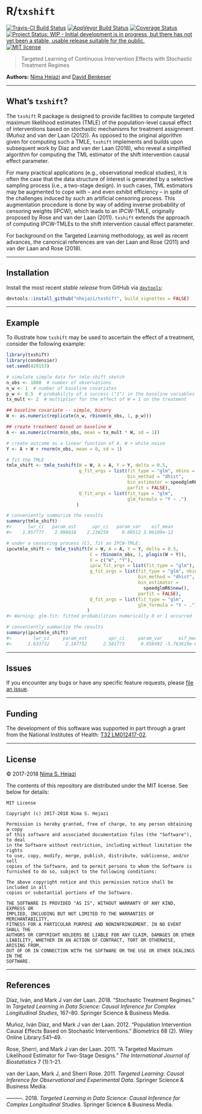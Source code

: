
<!-- README.md is generated from README.Rmd. Please edit that file -->

# R/`txshift`

[![Travis-CI Build
Status](https://travis-ci.org/nhejazi/txshift.svg?branch=master)](https://travis-ci.org/nhejazi/txshift)
[![AppVeyor Build
Status](https://ci.appveyor.com/api/projects/status/github/nhejazi/txshift?branch=master&svg=true)](https://ci.appveyor.com/project/nhejazi/txshift)
[![Coverage
Status](https://img.shields.io/codecov/c/github/nhejazi/txshift/master.svg)](https://codecov.io/github/nhejazi/txshift?branch=master)
[![Project Status: WIP - Initial development is in progress, but there
has not yet been a stable, usable release suitable for the
public.](http://www.repostatus.org/badges/latest/wip.svg)](http://www.repostatus.org/#wip)
[![MIT
license](http://img.shields.io/badge/license-MIT-brightgreen.svg)](http://opensource.org/licenses/MIT)

> Targeted Learning of Continuous Intervention Effects with Stochastic
> Treatment Regimes

**Authors:** [Nima Hejazi](https://nimahejazi.org) and [David
Benkeser](https://www.benkeserstatistics.com/)

-----

## What’s `txshift`?

The `txshift` R package is designed to provide facilities to compute
targeted maximum likelihood estimates (TMLE) of the population-level
causal effect of interventions based on stochastic mechanisms for
treatment assignment (Muñoz and van der Laan (2012)). As opposed to the
original algorithm given for computing such a TMLE, `txshift` implements
and builds upon subsequent work by Díaz and van der Laan (2018), who
reveal a simplified algorithm for computing the TML estimator of the
shift intervention causal effect parameter.

For many practical applications (e.g., observational medical studies),
it is often the case that the data structure of interest is generated by
a selective sampling process (i.e., a two-stage design). In such cases,
TML estimators may be augmented to cope with – and even exhibit
efficiency – in spite of the challenges induced by such an artificial
censoring process. This augmentation procedure is done by way of adding
inverse probability of censoring weights (IPCW), which leads to an
IPCW-TMLE, originally proposed by Rose and van der Laan (2011).
`txshift` extends the approach of computing IPCW-TMLEs to the shift
intervention causal effect parameter.

For background on the Targeted Learning methodology, as well as recent
advances, the canonical references are van der Laan and Rose (2011) and
van der Laan and Rose (2018).

-----

## Installation

Install the most recent *stable release* from GitHub via
[`devtools`](https://www.rstudio.com/products/rpackages/devtools/):

``` r
devtools::install_github("nhejazi/txshift", build_vignettes = FALSE)
```

-----

## Example

To illustrate how `txshift` may be used to ascertain the effect of a
treatment, consider the following example:

``` r
library(txshift)
library(condensier)
set.seed(429153)

# simulate simple data for tmle-shift sketch
n_obs <- 1000  # number of observations
n_w <- 1  # number of baseline covariates
p_w <- 0.5  # probability of a success ("1") in the baseline variables
tx_mult <- 2  # multiplier for the effect of W = 1 on the treatment

## baseline covariate -- simple, binary
W <- as.numeric(replicate(n_w, rbinom(n_obs, 1, p_w)))

## create treatment based on baseline W
A <- as.numeric(rnorm(n_obs, mean = tx_mult * W, sd = 1))

# create outcome as a linear function of A, W + white noise
Y <- A + W + rnorm(n_obs, mean = 0, sd = 1)

# fit the TMLE
tmle_shift <- tmle_txshift(W = W, A = A, Y = Y, delta = 0.5,
                           g_fit_args = list(fit_type = "glm", nbins = 25,
                                             bin_method = "dhist",
                                             bin_estimator = speedglmR6$new(),
                                             parfit = FALSE),
                           Q_fit_args = list(fit_type = "glm",
                                             glm_formula = "Y ~ .")
                          )

# conveniently summarize the results
summary(tmle_shift)
#>      lwr_ci   param_est      upr_ci   param_var    eif_mean 
#>    1.957777    2.098018    2.238259     0.00512 3.96109e-12

# under a censoring process (C), fit an IPCW-TMLE:
ipcwtmle_shift <- tmle_txshift(W = W, A = A, Y = Y, delta = 0.5,
                               C = rbinom(n_obs, 1, plogis(W + Y)),
                               V = c("W", "Y"),
                               ipcw_fit_args = list(fit_type = "glm"),
                               g_fit_args = list(fit_type = "glm", nbins = 25,
                                                 bin_method = "dhist",
                                                 bin_estimator =
                                                   speedglmR6$new(),
                                                 parfit = FALSE),
                               Q_fit_args = list(fit_type = "glm",
                                                 glm_formula = "Y ~ .")
                              )
#> Warning: glm.fit: fitted probabilities numerically 0 or 1 occurred

# conveniently summarize the results
summary(ipcwtmle_shift)
#>        lwr_ci     param_est        upr_ci     param_var      eif_mean 
#>      1.633732      2.107752      2.581773      0.058492 -5.763619e-05
```

-----

## Issues

If you encounter any bugs or have any specific feature requests, please
[file an issue](https://github.com/nhejazi/txshift/issues).

-----

## Funding

The development of this software was supported in part through a grant
from the National Institutes of Health: [T32
LM012417-02](https://projectreporter.nih.gov/project_info_description.cfm?aid=9248418&icde=37849831&ddparam=&ddvalue=&ddsub=&cr=1&csb=default&cs=ASC&pball=).

-----

## License

© 2017-2018 [Nima S. Hejazi](https://nimahejazi.org)

The contents of this repository are distributed under the MIT license.
See below for details:

    MIT License
    
    Copyright (c) 2017-2018 Nima S. Hejazi
    
    Permission is hereby granted, free of charge, to any person obtaining a copy
    of this software and associated documentation files (the "Software"), to deal
    in the Software without restriction, including without limitation the rights
    to use, copy, modify, merge, publish, distribute, sublicense, and/or sell
    copies of the Software, and to permit persons to whom the Software is
    furnished to do so, subject to the following conditions:
    
    The above copyright notice and this permission notice shall be included in all
    copies or substantial portions of the Software.
    
    THE SOFTWARE IS PROVIDED "AS IS", WITHOUT WARRANTY OF ANY KIND, EXPRESS OR
    IMPLIED, INCLUDING BUT NOT LIMITED TO THE WARRANTIES OF MERCHANTABILITY,
    FITNESS FOR A PARTICULAR PURPOSE AND NONINFRINGEMENT. IN NO EVENT SHALL THE
    AUTHORS OR COPYRIGHT HOLDERS BE LIABLE FOR ANY CLAIM, DAMAGES OR OTHER
    LIABILITY, WHETHER IN AN ACTION OF CONTRACT, TORT OR OTHERWISE, ARISING FROM,
    OUT OF OR IN CONNECTION WITH THE SOFTWARE OR THE USE OR OTHER DEALINGS IN THE
    SOFTWARE.

-----

## References

<div id="refs" class="references">

<div id="ref-diaz2018stochastic">

Díaz, Iván, and Mark J van der Laan. 2018. “Stochastic Treatment
Regimes.” In *Targeted Learning in Data Science: Causal Inference for
Complex Longitudinal Studies*, 167–80. Springer Science & Business
Media.

</div>

<div id="ref-munoz2012population">

Muñoz, Iván Díaz, and Mark J van der Laan. 2012. “Population
Intervention Causal Effects Based on Stochastic Interventions.”
*Biometrics* 68 (2). Wiley Online Library:541–49.

</div>

<div id="ref-rose2011targeted2sd">

Rose, Sherri, and Mark J van der Laan. 2011. “A Targeted Maximum
Likelihood Estimator for Two-Stage Designs.” *The International Journal
of Biostatistics* 7 (1):1–21.

</div>

<div id="ref-vdl2011targeted">

van der Laan, Mark J, and Sherri Rose. 2011. *Targeted Learning: Causal
Inference for Observational and Experimental Data*. Springer Science &
Business Media.

</div>

<div id="ref-vdl2018targeted">

———. 2018. *Targeted Learning in Data Science: Causal Inference for
Complex Longitudinal Studies*. Springer Science & Business Media.

</div>

</div>

